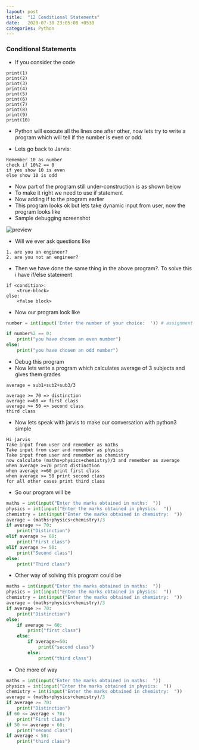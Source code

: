 ```yaml
---
layout: post
title:  "12 Conditional Statements"
date:   2020-07-30 23:05:08 +0530
categories: Python
---
```

### Conditional Statements
* If you consider the code
```
print(1)
print(2)
print(3)
print(4)
print(5)
print(6)
print(7)
print(8)
print(9)
print(10)
```
* Python will execute all the lines one after other, now lets try to write a program which will tell if the number is even or odd.

* Lets go back to Jarvis:
```Hi Jarvis
Remember 10 as number
check if 10%2 == 0
if yes show 10 is even
else show 10 is odd
```
* Now part of the program still under-construction is as shown below
* To make it right we need to use if statement
* Now adding if to the program earlier
* This program looks ok but lets take dynamic input from user, now the program looks like
* Sample debugging screenshot

![preview](../../../../assets/python50.png)

* Will we ever ask questions like
```
1. are you an engineer?
2. are you not an engineer?
```
* Then we have done the same thing in the above program?. To solve this i have if/else statement
```
if <condition>:
    <true-block>
else:
    <false block>
```
* Now our program look like

```python
number = int(input('Enter the number of your choice:  ')) # assignment statement

if number%2 == 0:
    print("you have chosen an even number")
else:
    print("you have chosen an odd number")
```

* Debug this program
* Now lets write a program which calculates average of 3 subjects and gives them grades

```
average = sub1+sub2+sub3/3

average >= 70 => distinction
average >=60 => first class
average >= 50 => second class
third class
```

* Now lets speak with jarvis to make our conversation with python3 simple

```
Hi jarvis
Take input from user and remember as maths
Take input from user and remember as physics
Take input from user and remember as chemistry
now calculate (maths+physics+chemistry)/3 and remember as average
when average >=70 print distinction
when average >=60 print first class
when average >= 50 print second class
for all other cases print third class
```

* So our program will be

```python
maths = int(input("Enter the marks obtained in maths:  "))
physics = int(input("Enter the marks obtained in physics:  "))
chemistry = int(input("Enter the marks obtained in chemistry:  "))
average = (maths+physics+chemistry)/3
if average >= 70:
    print("Distinction")
elif average >= 60:
    print("First class")
elif average >= 50:
    print("Second class")
else:
    print("Third class")
```

* Other way of solving this program could be

```python
maths = int(input("Enter the marks obtained in maths:  "))
physics = int(input("Enter the marks obtained in physics:  "))
chemistry = int(input("Enter the marks obtained in chemistry:  "))
average = (maths+physics+chemistry)/3
if average >= 70:
    print("Distinction")
else:
    if average >= 60:
        print("first class")
    else:
        if average>=50:
            print("second class")
        else:
            print("third class")
```

* One more of way

```python
maths = int(input("Enter the marks obtained in maths:  "))
physics = int(input("Enter the marks obtained in physics:  "))
chemistry = int(input("Enter the marks obtained in chemistry:  "))
average = (maths+physics+chemistry)/3
if average >= 70:
    print("Distinction")
if 60 <= average < 70:
    print("First class")
if 50 <= average < 60:
    print("second class")
if average < 50:
    print("third class")
```
